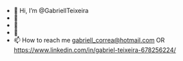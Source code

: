 - 👋 Hi, I’m @GabriellTeixeira
- 👀 
- 🌱 
- 💞️ 
- 📫 How to reach me gabriell_correa@hotmail.com OR https://www.linkedin.com/in/gabriel-teixeira-678256224/ 

<!---
GabriellTeixeira/GabriellTeixeira is a ✨ special ✨ repository because its `README.md` (this file) appears on your GitHub profile.
You can click the Preview link to take a look at your changes.
--->
